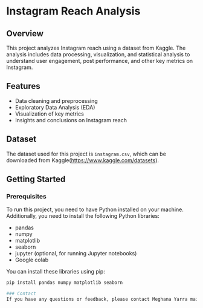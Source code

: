 # Instagram Reach Analysis

## Overview
This project analyzes Instagram reach using a dataset from Kaggle. The analysis includes data processing, visualization, and statistical analysis to understand user engagement, post performance, and other key metrics on Instagram.

## Features
- Data cleaning and preprocessing
- Exploratory Data Analysis (EDA)
- Visualization of key metrics
- Insights and conclusions on Instagram reach

## Dataset
The dataset used for this project is `instagram.csv`, which can be downloaded from Kaggle(https://www.kaggle.com/datasets).

## Getting Started

### Prerequisites
To run this project, you need to have Python installed on your machine. Additionally, you need to install the following Python libraries:
- pandas
- numpy
- matplotlib
- seaborn
- jupyter (optional, for running Jupyter notebooks)
- Google colab 

You can install these libraries using pip:
```sh
pip install pandas numpy matplotlib seaborn

### Contact
If you have any questions or feedback, please contact Meghana Yarra mailto:meghanachowdary599@gmail.com 
